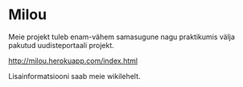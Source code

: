 Milou
=====
Meie projekt tuleb enam-vähem samasugune nagu praktikumis välja pakutud uudisteportaali projekt.

http://milou.herokuapp.com/index.html

Lisainformatsiooni saab meie wikilehelt.
